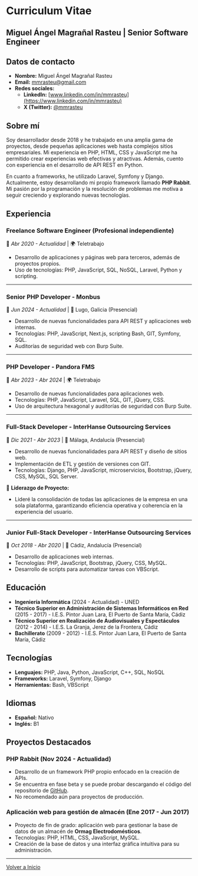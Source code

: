 # Curriculum Vitae

## Miguel Ángel Magrañal Rasteu | Senior Software Engineer

## Datos de contacto

- **Nombre:** Miguel Ángel Magrañal Rasteu  
- **Email:** mmrasteu@gmail.com  
- **Redes sociales:**  
  - **LinkedIn:** [www.linkedin.com/in/mmrasteu](https://www.linkedin.com/in/mmrasteu)  
  - **X (Twitter):** [@mmrasteu](https://x.com/mmrasteu)  

## Sobre mí

Soy desarrollador desde 2018 y he trabajado en una amplia gama de proyectos, desde pequeñas aplicaciones web hasta complejos sitios empresariales. Mi experiencia en PHP, HTML, CSS y JavaScript me ha permitido crear experiencias web efectivas y atractivas. Además, cuento con experiencia en el desarrollo de API REST en Python.  

En cuanto a frameworks, he utilizado Laravel, Symfony y Django. Actualmente, estoy desarrollando mi propio framework llamado **PHP Rabbit**. Mi pasión por la programación y la resolución de problemas me motiva a seguir creciendo y explorando nuevas tecnologías.  

## Experiencia

### **Freelance Software Engineer (Profesional independiente)**  
📅 *Abr 2020 - Actualidad* | 🌍 Teletrabajo  

- Desarrollo de aplicaciones y páginas web para terceros, además de proyectos propios.  
- Uso de tecnologías: PHP, JavaScript, SQL, NoSQL, Laravel, Python y scripting.  

---

### **Senior PHP Developer - Monbus**  
📅 *Jun 2024 - Actualidad* | 📍 Lugo, Galicia (Presencial)  

- Desarrollo de nuevas funcionalidades para API REST y aplicaciones web internas.  
- Tecnologías: PHP, JavaScript, Next.js, scripting Bash, GIT, Symfony, SQL.  
- Auditorías de seguridad web con Burp Suite.  

---

### **PHP Developer - Pandora FMS**  
📅 *Abr 2023 - Abr 2024* | 🌍 Teletrabajo  

- Desarrollo de nuevas funcionalidades para aplicaciones web.  
- Tecnologías: PHP, JavaScript, Laravel, SQL, GIT, jQuery, CSS.  
- Uso de arquitectura hexagonal y auditorías de seguridad con Burp Suite.  

---

### **Full-Stack Developer - InterHanse Outsourcing Services**  
📅 *Dic 2021 - Abr 2023* | 📍 Málaga, Andalucía (Presencial)  

- Desarrollo de nuevas funcionalidades para API REST y diseño de sitios web.  
- Implementación de ETL y gestión de versiones con GIT.  
- Tecnologías: Django, PHP, JavaScript, microservicios, Bootstrap, jQuery, CSS, MySQL, SQL Server.  

🔹 **Liderazgo de Proyecto:**  
- Lideré la consolidación de todas las aplicaciones de la empresa en una sola plataforma, garantizando eficiencia operativa y coherencia en la experiencia del usuario.  

---

### **Junior Full-Stack Developer - InterHanse Outsourcing Services**  
📅 *Oct 2018 - Abr 2020* | 📍 Cádiz, Andalucía (Presencial)  

- Desarrollo de aplicaciones web internas.  
- Tecnologías: PHP, JavaScript, Bootstrap, jQuery, CSS, MySQL.  
- Desarrollo de scripts para automatizar tareas con VBScript.  

## Educación

- **Ingeniería Informática** (2024 - Actualidad) - UNED  
- **Técnico Superior en Administración de Sistemas Informáticos en Red** (2015 - 2017) - I.E.S. Pintor Juan Lara, El Puerto de Santa María, Cádiz  
- **Técnico Superior en Realización de Audiovisuales y Espectáculos** (2012 - 2014) - I.E.S. La Granja, Jerez de la Frontera, Cádiz  
- **Bachillerato** (2009 - 2012) - I.E.S. Pintor Juan Lara, El Puerto de Santa María, Cádiz  

## Tecnologías

- **Lenguajes:** PHP, Java, Python, JavaScript, C++, SQL, NoSQL  
- **Frameworks:** Laravel, Symfony, Django  
- **Herramientas:** Bash, VBScript  

## Idiomas

- **Español:** Nativo  
- **Inglés:** B1  

## Proyectos Destacados

### **PHP Rabbit (Nov 2024 - Actualidad)**  
- Desarrollo de un framework PHP propio enfocado en la creación de APIs.  
- Se encuentra en fase beta y se puede probar descargando el código del repositorio de [GitHub]().  
- No recomendado aún para proyectos de producción.  

### **Aplicación web para gestión de almacén (Ene 2017 - Jun 2017)**  
- Proyecto de fin de grado: aplicación web para gestionar la base de datos de un almacén de **Ormag Electrodomésticos**.  
- Tecnologías: PHP, HTML, CSS, JavaScript, MySQL.  
- Creación de la base de datos y una interfaz gráfica intuitiva para su administración.  

---

[Volver a Inicio](./index.md)
